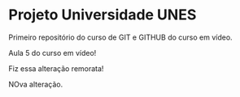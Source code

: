 # Projeto Universidade UNES
 Primeiro repositório do curso de GIT e GITHUB do curso em vídeo.

 Aula 5 do curso em vídeo!

Fiz essa alteração remorata!

NOva alteração.